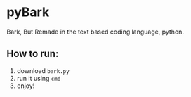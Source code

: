 # pyBark
Bark, But Remade in the text based coding language, python.
## How to run:
1. download `bark.py`
2. run it using `cmd`
3. enjoy!
